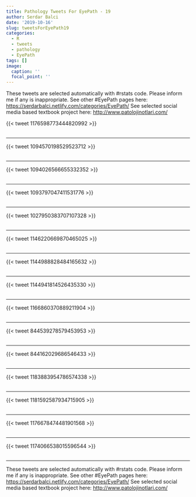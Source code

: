```yaml
---
title: Pathology Tweets For EyePath - 19
author: Serdar Balci
date: '2019-10-16'
slug: tweetsForEyePath19
categories:
  - R
  - tweets
  - pathology
  - EyePath
tags: []
image:
  caption: ''
  focal_point: ''
---
```



These tweets are selected automatically with #rstats code. Please inform me if any is inappropriate.
See other #EyePath pages here: https://serdarbalci.netlify.com/categories/EyePath/ 
See selected social media based textbook project here: http://www.patolojinotlari.com/

{{< tweet 1176598773444820992 >}}
<br>
<br>
<hr>
{{< tweet 1094570198529523712 >}}
<br>
<br>
<hr>
{{< tweet 1094026566655332352 >}}
<br>
<br>
<hr>
{{< tweet 1093797047411531776 >}}
<br>
<br>
<hr>
{{< tweet 1027950383707107328 >}}
<br>
<br>
<hr>
{{< tweet 1146220669870465025 >}}
<br>
<br>
<hr>
{{< tweet 1144988828484165632 >}}
<br>
<br>
<hr>
{{< tweet 1144941814526435330 >}}
<br>
<br>
<hr>
{{< tweet 1166860370889211904 >}}
<br>
<br>
<hr>
{{< tweet 844539278579453953 >}}
<br>
<br>
<hr>
{{< tweet 844162029686546433 >}}
<br>
<br>
<hr>
{{< tweet 1183883954786574338 >}}
<br>
<br>
<hr>
{{< tweet 1181592587934715905 >}}
<br>
<br>
<hr>
{{< tweet 1176678474481901568 >}}
<br>
<br>
<hr>
{{< tweet 1174066538015596544 >}}
<br>
<br>
<hr>


These tweets are selected automatically with #rstats code. Please inform me if any is inappropriate.
See other #EyePath pages here: https://serdarbalci.netlify.com/categories/EyePath/ 
See selected social media based textbook project here: http://www.patolojinotlari.com/
